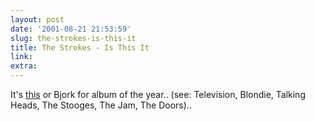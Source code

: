 ```yaml
---
layout: post
date: '2001-08-21 21:53:59'
slug: the-strokes-is-this-it
title: The Strokes - Is This It
link: 
extra: 
---
```


It's [this](http://www.amazon.co.uk/exec/obidos/ASIN/B00005N53P/ref=w_t_c_ha_3_1/202-4262436-2625412) or Bjork for album of the year..
(see: Television, Blondie, Talking Heads, The Stooges, The Jam, The Doors)..